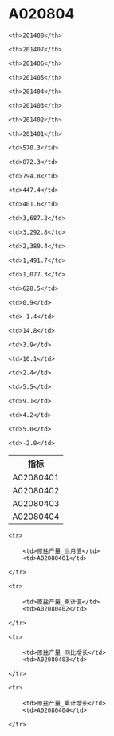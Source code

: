 A020804
======


<table>

<tr>
    <th>指标</th>
    
    <th>201408</th>
    
    <th>201407</th>
    
    <th>201406</th>
    
    <th>201405</th>
    
    <th>201404</th>
    
    <th>201403</th>
    
    <th>201402</th>
    
    <th>201401</th>
    
</tr>


<tr>
    <td>A02080401</td>
    
    <td>570.3</td>
    
    <td>872.3</td>
    
    <td>794.8</td>
    
    <td>447.4</td>
    
    <td>401.6</td>
    

</tr>

<tr>
    <td>A02080402</td>
    
    <td>3,687.2</td>
    
    <td>3,292.8</td>
    
    <td>2,389.4</td>
    
    <td>1,491.7</td>
    
    <td>1,077.3</td>
    
    <td>628.5</td>
    

</tr>

<tr>
    <td>A02080403</td>
    
    <td>0.9</td>
    
    <td>-1.4</td>
    
    <td>14.8</td>
    
    <td>3.9</td>
    
    <td>10.1</td>
    

</tr>

<tr>
    <td>A02080404</td>
    
    <td>2.4</td>
    
    <td>5.5</td>
    
    <td>9.1</td>
    
    <td>4.2</td>
    
    <td>5.0</td>
    
    <td>-2.0</td>
    

</tr>


</table>

<table>
    
    <tr>

        <td>原盐产量_当月值</td>
        <td>A02080401</td>

    </tr>
    
    <tr>

        <td>原盐产量_累计值</td>
        <td>A02080402</td>

    </tr>
    
    <tr>

        <td>原盐产量_同比增长</td>
        <td>A02080403</td>

    </tr>
    
    <tr>

        <td>原盐产量_累计增长</td>
        <td>A02080404</td>

    </tr>
    
</table>